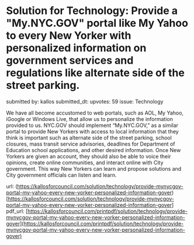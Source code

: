 # Solution for Technology: Provide a "My.NYC.GOV" portal like My Yahoo to every New Yorker with personalized information on government services and regulations like alternate side of the street parking. #

submitted by: kallos
submitted_dt: 
upvotes: 59
issue: Technology

We have all become accustomed to web portals, such as AOL, My Yahoo, iGoogle or Windows Live, that allow us to personalize the information provided to us. NYC.GOV should implement “My.NYC.GOV,” as a similar portal to provide New Yorkers with access to local information that they think is important such as alternate side of the street parking, school closures, mass transit service advisories, deadlines for Department of Education school applications, and other desired information. Once New Yorkers are given an account, they should also be able to voice their opinions, create online communities, and interact online with City government. This way New Yorkers can learn and propose solutions and City government officials can listen and learn.

url: (https://kallosforcouncil.com/solution/technology/provide-mynycgov-portal-my-yahoo-every-new-yorker-personalized-information-gover)[https://kallosforcouncil.com/solution/technology/provide-mynycgov-portal-my-yahoo-every-new-yorker-personalized-information-gover]
pdf_url: [https://kallosforcouncil.com/printpdf/solution/technology/provide-mynycgov-portal-my-yahoo-every-new-yorker-personalized-information-gover](https://kallosforcouncil.com/printpdf/solution/technology/provide-mynycgov-portal-my-yahoo-every-new-yorker-personalized-information-gover)